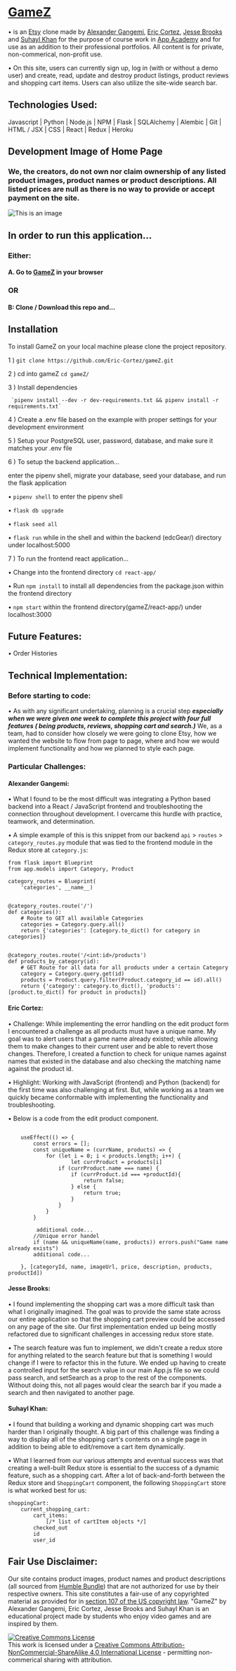 # [GameZ](https://gamez.onrender.com)

• is an [Etsy](https://etsy.com/) clone made by [Alexander Gangemi](https://www.linkedin.com/in/alexander-gangemi/), [Eric Cortez](https://www.linkedin.com/in/eric-cortez-0101/), [Jesse Brooks](https://www.linkedin.com/in/jesse-brooks-8a6718229/) and [Suhayl Khan](https://www.linkedin.com/in/suhayl-khan-48601a193/) for the purpose of course work in [App Academy](https://www.appacademy.io/) and for use as an addition to their professional portfolios. All content is for private, non-commerical, non-profit use.

• On this site, users can currently sign up, log in (with or without a demo user) and create, read, update and destroy product listings, product reviews and shopping cart items. Users can also utilize the site-wide search bar.

## Technologies Used:

Javascript | Python | Node.js | NPM | Flask | SQLAlchemy | Alembic | Git | HTML / JSX | CSS | React | Redux | Heroku

## Development Image of Home Page
### We, the creators, do not own nor claim ownership of any listed product images, product names or product descriptions. All listed prices are null as there is no way to provide or accept payment on the site.
![This is an image](https://i.imgur.com/xRXYUr1.png)

## In order to run this application...

### Either:

#### A. Go to [GameZ](https://gamez.onrender.com) in your browser

### OR

#### B: Clone / Download this repo and...

## Installation 

To install GameZ on your local machine please clone the project repository. 

1 )  `git clone https://github.com/Eric-Cortez/gameZ.git`

2 ) cd into gameZ 
    `cd gameZ/`

3 )  Install dependencies
     
     `pipenv install --dev -r dev-requirements.txt && pipenv install -r requirements.txt`

4 )  Create a .env file based on the example with proper settings for your development environment

5 )  Setup your PostgreSQL user, password, database, and make sure it matches your .env file


  
6 ) To setup the backend application...
   
   enter the pipenv shell, migrate your database, seed your database, and run the flask application 
     

  •  `pipenv shell` to enter the pipenv shell 

  •  `flask db upgrade`

  •  `flask seed all`

  •  `flask run` while in the shell and within the backend (edcGear/) directory under localhost:5000
  
7 ) To run the frontend react application...

  •  Change into the frontend directory `cd react-app/`

  •  Run `npm install` to install all dependencies from the package.json within the frontend directory 
  
  •  `npm start` within the frontend directory(gameZ/react-app/) under localhost:3000


## Future Features:

• Order Histories

## Technical Implementation:

### Before starting to code:

• As with any significant undertaking, planning is a crucial step ***especially when we were given one week to complete this project with four full features ( being products, reviews, shopping cart and search.)*** We, as a team, had to consider how closely we were going to clone Etsy, how we wanted the website to flow from page to page, where and how we would implement functionality and how we planned to style each page.

### Particular Challenges:

#### Alexander Gangemi:
• What I found to be the most difficult was integrating a Python based backend into a React / JavaScript frontend and troubleshooting the connection throughout development. I overcame this hurdle with practice, teamwork, and determination.

• A simple example of this is this snippet from our backend `api` > `routes` > `category_routes.py` module that was tied to the frontend module in the Redux store at `category.js`:



    from flask import Blueprint
    from app.models import Category, Product

    category_routes = Blueprint(
        'categories', __name__)


    @category_routes.route('/')
    def categories():
        # Route to GET all available Categories
        categories = Category.query.all()
        return {'categories': [category.to_dict() for category in categories]}


    @category_routes.route('/<int:id>/products')
    def products_by_category(id):
        # GET Route for all data for all products under a certain Category
        category = Category.query.get(id)
        products = Product.query.filter(Product.category_id == id).all()
        return {'category': category.to_dict(), 'products': [product.to_dict() for product in products]}


#### Eric Cortez:

• Challenge: While implementing the error handling on the edit product form I encountered a challenge as all products must have a unique name. My goal was 
  to alert users that a game name already existed; while allowing them to make changes to their current user and be able to revert those changes. 
  Therefore, I created a function to check for unique names against names that existed in the database and also checking the matching name against the product id. 


• Highlight: Working with JavaScript (frontend) and Python (backend) for the first time was also challenging at first. But, while working as a team we quickly became conformable 
  with implementing the functionality and troubleshooting. 

• Below is a code from the edit product component.   

```

    useEffect(() => {
        const errors = [];
        const uniqueName = (currName, products) => {
            for (let i = 0; i < products.length; i++) {
                    let currProduct = products[i]
                if (currProduct.name === name) {
                    if (currProduct.id === +productId){
                        return false;
                    } else {
                        return true;
                    }
                }
            }
        }

         additional code...
        //Unique error handel
        if (name && uniqueName(name, products)) errors.push("Game name already exists")
        additional code...

    }, [categoryId, name, imageUrl, price, description, products, productId])

```

#### Jesse Brooks:
• I found implementing the shopping cart was a more difficult task than what I originally imagined. The goal was to provide the same state across our entire application so that the shopping cart preview could be accessed on any page of the site. Our first implementation ended up being mostly refactored due to significant challenges in accessing redux store state.

• The search feature was fun to implement, we didn't create a redux store for anything related to the search feature but that is something I would change if I were to refactor this in the future. We ended up having to create a controlled input for the search value in our main App.js file so we could pass search, and setSearch as a prop to the rest of the components. Without doing this, not all pages would clear the search bar if you made a search and then navigated to another page.

#### Suhayl Khan:

• I found that building a working and dynamic shopping cart was much harder than I originally thought. A big part of this challenge was finding a way to display all of the shopping cart's contents on a single page in addition to being able to edit/remove a cart item dynamically. 

• What I learned from our various attempts and eventual success was that creating a well-built Redux store is essential to the success of a dynamic feature, such as a shopping cart. After a lot of back-and-forth between the Redux store and `ShoppingCart` component, the following `ShoppingCart` store is what worked best for us:

    shoppingCart:
        current_shopping_cart:
            cart_items:
                [/* list of cartItem objects */]
            checked_out
            id
            user_id

## Fair Use Disclaimer:
Our site contains product images, product names and product descriptions (all sourced from [Humble Bundle](https://www.humblebundle.com/)) that are not authorized for use by their respective owners. This site constitutes a fair-use of any copyrighted material as provided for in [section 107 of the US copyright law](https://codes.findlaw.com/us/title-17-copyrights/17-usc-sect-107.html). "GameZ" by Alexander Gangemi, Eric Cortez, Jesse Brooks and Suhayl Khan is an educational project made by students who enjoy video games and are inspired by them.

<a rel="license" href="http://creativecommons.org/licenses/by-nc-sa/4.0/"><img alt="Creative Commons License" style="border-width:0" src="https://i.creativecommons.org/l/by-nc-sa/4.0/88x31.png" /></a><br />This work is licensed under a <a rel="license" href="http://creativecommons.org/licenses/by-nc-sa/4.0/">Creative Commons Attribution-NonCommercial-ShareAlike 4.0 International License</a> - permitting non-commerical sharing with attribution.
